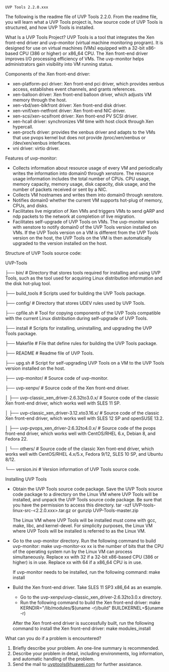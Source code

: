     UVP Tools 2.2.0.xxx
The following is the readme file of UVP Tools 2.2.0. From the readme file, you will learn what a UVP Tools project is, how source code of UVP Tools is structured, and how UVP Tools is installed.

What Is a UVP Tools Project?
UVP Tools is a tool that integrates the Xen front-end driver and uvp-monitor (virtual machine monitoring program). It is designed for use on virtual machines (VMs) equipped with a 32-bit x86-based CPU (386 or higher) or x86_64 CPU.
The Xen front-end driver improves I/O processing efficiency of VMs. The uvp-monitor helps administrators gain visibility into VM running status.

Components of the Xen front-end driver:
  - xen-platform-pci driver: Xen front-end pci driver, which provides xenbus access, establishes event channels, and grants references.
  - xen-balloon driver: Xen front-end balloon driver, which adjusts VM memory through the host.
  - xen-vbd/xen-blkfront driver: Xen front-end disk driver.
  - xen-vnif/xen-netfront driver: Xen front-end NIC driver.
  - xen-scsi/xen-scsifront driver: Xen front-end PV SCSI driver.
  - xen-hcall driver: synchronizes VM time with host clock through Xen hypercall.
  - xen-procfs driver: provides the xenbus driver and adapts to the VMs that use pvops kernel but does not provide /proc/xen/xenbus or /dev/xen/xenbus interfaces.
  - vni driver: virtio driver.

Features of uvp-monitor:
  - Collects information about resource usage of every VM and periodically writes the information into domain0 through xenstore. The resource usage information includes the total number of CPUs. CPU usage, memory capacity, memory usage, disk capacity, disk usage, and the number of packets received or sent by a NIC.
  - Collects VM hostnames and writes them into domain0 through xenstore.
  - Notifies domain0 whether the current VM supports hot-plug of memory, CPUs, and disks.
  - Facilitates live migration of Xen VMs and triggers VMs to send gARP and ndp packets to the network at completion of live migration.
  - Facilitates self-upgrade of UVP Tools on VMs. The uvp-monitor works with xenstore to notify domain0 of the UVP Tools version installed on VMs. If the UVP Tools version on a VM is different from the UVP Tools version on the host, the UVP Tools on the VM is then automatically upgraded to the version installed on the host.

Structure of UVP Tools source code:

UVP-Tools

├── bin/             # Directory that stores tools required for installing and using UVP Tools, such as the tool used for acquiring Linux distribution information and the disk hot-plug tool.

├── build_tools      # Scripts used for building the UVP Tools package.

├── config/          # Directory that stores UDEV rules used by UVP Tools.

├── cpfile.sh        # Tool for copying components of the UVP Tools compatible with the current Linux distribution during self-upgrade of UVP Tools.

├── install          # Scripts for installing, uninstalling, and upgrading the UVP Tools package.

├── Makefile         # File that define rules for building the UVP Tools package.

├── README           # Readme file of UVP Tools.

├── upg.sh           # Script for self-upgrading UVP Tools on a VM to the UVP Tools version installed on the host.

├── uvp-monitor/     # Source code of uvp-monitor.

├── uvp-xenpv/       # Source code of the Xen front-end driver.

│ ├── uvp-classic_xen_driver-2.6.32to3.0.x/   # Source code of the classic Xen front-end driver, which works well with SLES 11 SP.

│ ├── uvp-classic_xen_driver-3.12.xto3.16.x/  # Source code of the classic Xen front-end driver, which works well with SLES 12 SP and openSUSE 13.2.

│ ├── uvp-pvops_xen_driver-2.6.32to4.0.x/     # Source code of the pvops front-end driver, which works well with CentOS/RHEL 6.x, Debian 8, and Fedora 22.

│ └── others/       # Source code of the classic Xen front-end driver, which works well with CentOS/RHEL 4.x/5.x, Fedora 9/12, SLES 10 SP, and Ubuntu 8/12.

└── version.ini      # Version information of UVP Tools source code.

Installing UVP Tools
  - Obtain the UVP Tools source code package. Save the UVP Tools source code package to a directory on the Linux VM where UVP Tools will be installed, and unpack the UVP Tools source code package. Be sure that you have the permission to access this directory.
	    tar -xzf UVP-tools-linux-src-<2.2.0.xxx>.tar.gz
	    or gunzip UVP-Tools-master.zip
	
    The Linux VM where UVP Tools will be installed must come with gcc, make, libc, and kernel-devel. For simplicity purposes, the Linux VM where UVP Tools will be installed is referred to as the Linux VM.

  - Go to the uvp-monitor directory. Run the following command to build uvp-monitor:
        make uvp-monitor-xx
        xx is the number of bits that the CPU of the operating system run by the Linux VM can process simultaneously. Replace xx with 32 if a 32-bit x86-based CPU (386 or higher) is in use. Replace xx with 64 if a x86_64 CPU is in use.
    
    If uvp-monitor needs to be installed, run the following command:
        make install

  - Build the Xen front-end driver. Take SLES 11 SP3 x86_64 as an example.
    - Go to the uvp-xenpv/uvp-classic_xen_driver-2.6.32to3.0.x directory.
    - Run the following command to build the Xen front-end driver:
        make KERNDIR="/lib/modules/$(uname -r)/build" BUILDKERNEL=$(uname -r)
  
    After the Xen front-end driver is successfully built, run the following command to install the Xen front-end driver:
        make modules_install

What can you do if a problem is encountered?
  1. Briefly describe your problem. An one-line summary is recommended.
  2. Describe your problem in detail, including environments, log information, and automatic handling of the problem.
  3. Send the mail to uvptools@huawei.com for further assistance.
